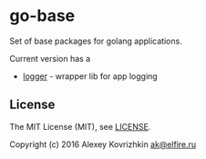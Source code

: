 
go-base
=======

Set of base packages for golang applications.

Current version has a

* [logger](logger/) - wrapper lib for app logging


License
-------

The MIT License (MIT), see [LICENSE](LICENSE).

Copyright (c) 2016 Alexey Kovrizhkin ak@elfire.ru
